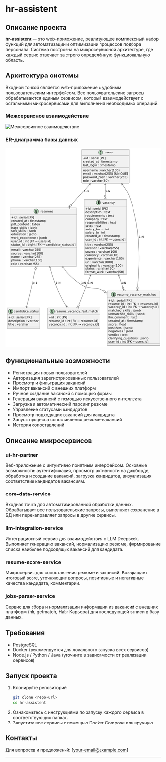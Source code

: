 # hr-assistent

## Описание проекта

**hr-assistent** — это web-приложение, реализующее комплексный набор функций для автоматизации и оптимизации процессов подбора персонала. Система построена на микросервисной архитектуре, где каждый сервис отвечает за строго определённую функциональную область.

## Архитектура системы

Входной точкой является web-приложение с удобным пользовательским интерфейсом. Все пользовательские запросы обрабатываются единым сервисом, который взаимодействует с остальными микросервисами для выполнения необходимых операций.

### Межсервисное взаимодействие

![Межсервисное взаимодействие](./service-architecture.png)

### ER-диаграмма базы данных

![ER-диаграмма БД](./er-diagram.png)

## Функциональные возможности

- Регистрация новых пользователей
- Авторизация зарегистрированных пользователей
- Просмотр и фильтрация вакансий
- Импорт вакансий с внешних платформ
- Ручное создание вакансий с помощью формы
- Генерация вакансий с помощью искусственного интеллекта
- Загрузка и автоматический парсинг резюме
- Управление статусами кандидатов
- Просмотр подходящих вакансий для кандидата
- Запуск процесса сопоставления резюме-вакансий
- История сопоставлений

## Описание микросервисов

### ui-hr-partner
Веб-приложение с интуитивно понятным интерфейсом. Основные возможности: аутентификация, просмотр активности на дашборде, обработка и создание вакансий, загрузка кандидатов, визуализация соответствия кандидатов вакансиям.

### core-data-service
Входная точка для автоматизированной обработки данных. Обрабатывает все пользовательские запросы, выполняет сохранение в БД или перенаправляет запросы в другие сервисы.

### llm-integration-service
Интеграционный сервис для взаимодействия с LLM Deepseek. Выполняет генерацию вакансий, нормализацию резюме, формирование списка наиболее подходящих вакансий для кандидата.

### resume-score-service
Микросервис для сопоставления резюме и вакансий. Возвращает итоговый score, уточняющие вопросы, позитивные и негативные качества кандидата, комментарии.

### jobs-parser-service
Сервис для сбора и нормализации информации из вакансий с внешних платформ (hh, getmatch, Habr Карьера) для последующей записи в базу данных.

## Требования

- PostgreSQL
- Docker (рекомендуется для локального запуска всех сервисов)
- Node.js / Python / Java (уточните в зависимости от реализации сервисов)

## Запуск проекта

1. Клонируйте репозиторий:
   ```bash
   git clone <repo-url>
   cd hr-assistent
   ```
2. Ознакомьтесь с инструкциями по запуску каждого сервиса в соответствующих папках.
3. Запустите все сервисы с помощью Docker Compose или вручную.

## Контакты

Для вопросов и предложений: [your-email@example.com]

---


